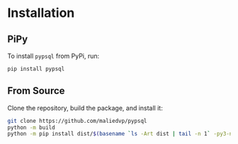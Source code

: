 

# Installation

## PiPy

To install `pypsql` from PyPi, run:

``` bash
pip install pypsql
```

## From Source

Clone the repository, build the package, and install it:

``` bash
git clone https://github.com/maliedvp/pypsql
python -m build
python -m pip install dist/$(basename `ls -Art dist | tail -n 1` -py3-none-any.whl .tar.gz
```
